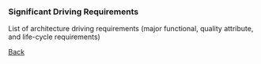 ### Significant Driving Requirements

List of architecture driving requirements (major functional, quality attribute, and life-cycle requirements)

[Back](../README.md)